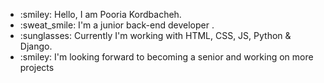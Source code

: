 <ul>
  <li>:smiley:  Hello, I am Pooria Kordbacheh.</li>
  <li>:sweat_smile:  I'm a junior back-end developer .</li>
  <li>:sunglasses: Currently I'm working with HTML, CSS, JS, Python & Django.</li>
  <li>:smiley: I'm looking forward to becoming a senior and working on more projects</li>
</ul>
